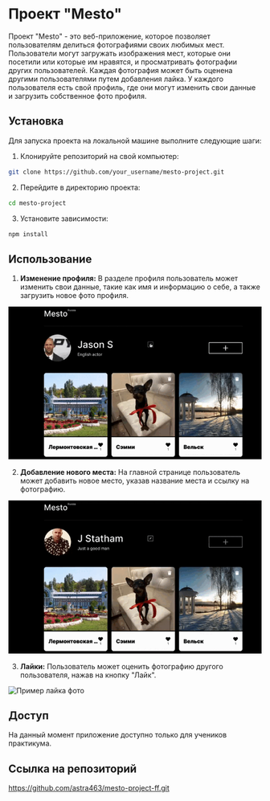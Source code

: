 # Проект "Mesto"

Проект "Mesto" - это веб-приложение, которое позволяет пользователям делиться фотографиями своих любимых мест. Пользователи могут загружать изображения мест, которые они посетили или которые им нравятся, и просматривать фотографии других пользователей. Каждая фотография может быть оценена другими пользователями путем добавления лайка. У каждого пользователя есть свой профиль, где они могут изменить свои данные и загрузить собственное фото профиля.

## Установка

Для запуска проекта на локальной машине выполните следующие шаги:

1. Клонируйте репозиторий на свой компьютер:
```bash
git clone https://github.com/your_username/mesto-project.git
```
2. Перейдите в директорию проекта:
```bash
cd mesto-project
```
3. Установите зависимости:
```bash
npm install
```

## Использование

1. **Изменение профиля:** В разделе профиля пользователь может изменить свои данные, такие как имя и информацию о себе, а также загрузить новое фото профиля.

![Пример изменения профиля](gif/editprofile.gif)

2. **Добавление нового места:** На главной странице пользователь может добавить новое место, указав название места и ссылку на фотографию.

![Пример добавления нового места](gif/newplace.gif)

3. **Лайки:** Пользователь может оценить фотографию другого пользователя, нажав на кнопку "Лайк".

![Пример лайка фото](gif/zoomlike.gif)

## Доступ

На данный момент приложение доступно только для учеников практикума.

## Ссылка на репозиторий

https://github.com/astra463/mesto-project-ff.git
